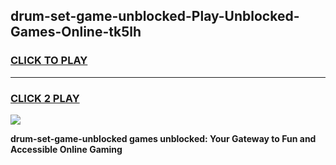 
## drum-set-game-unblocked-Play-Unblocked-Games-Online-tk5lh
<h3>
<a href="https://premium76.site?title=drum-set-game-unblocked&ref=25A">CLICK TO PLAY</a></h3>
<hr>

<h3>
<a href="https://premium76.site?title=drum-set-game-unblocked&ref=25A">CLICK 2 PLAY</a>
  
</h3>

<a href="https://premium76.site?title=drum-set-game-unblocked&ref=25A"><img src="https://clearcache.store/games.png"></a>


**drum-set-game-unblocked games unblocked: Your Gateway to Fun and Accessible Online Gaming**
